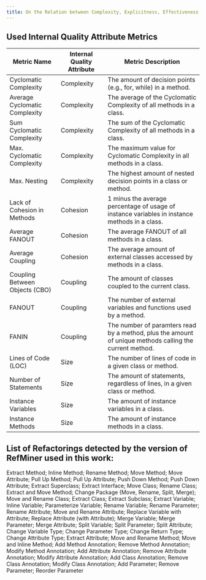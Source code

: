 ```yaml
---
title: On the Relation between Complexity, Explicitness, Effectiveness of Refactorings and Non-Functional Concerns
---
```


## Used Internal Quality Attribute Metrics

| Metric Name | Internal Quality Attribute | Metric Description |
|-------------|----------------------------|--------------------|
| Cyclomatic Complexity | Complexity | The amount of decision points (e.g., for, while) in a method. |
| Average Cyclomatic Complexity | Complexity | The average of the Cyclomatic Complexity of all methods in a class. |
| Sum Cyclomatic Complexity | Complexity | The sum of the Cyclomatic Complexity of all methods in a class. |
| Max. Cyclomatic Complexity | Complexity | The maximum value for Cyclomatic Complexity in all methods in a class. |
| Max. Nesting | Complexity | The highest amount of nested decision points in a class or method. |
| Lack of Cohesion in Methods | Cohesion | 1 minus the average percentage of usage of instance variables in instance methods in a class. |
| Average FANOUT | Cohesion | The average FANOUT of all methods in a class. |
| Average Coupling | Cohesion | The average amount of external classes accessed by methods in a class. |
| Coupling Between Objects (CBO) | Coupling | The amount of classes coupled to the current class. |
| FANOUT | Coupling | The number of external variables and functions used by a method. |
| FANIN | Coupling | The number of paramters read by a method, plus the amount of unique methods calling the current method. |
| Lines of Code (LOC) | Size | The number of lines of code in a given class or method. |
| Number of Statements | Size | The amount of statements, regardless of lines, in a given class or method. |
| Instance Variables | Size | The amount of instance variables in a class. |
| Instance Methods | Size | The amount of instance methods in a class. |

## List of Refactorings detected by the version of RefMiner used in this work:

Extract Method; Inline Method; Rename Method; Move Method; Move Attribute; Pull Up Method; Pull Up Attribute; Push Down Method; Push Down Attribute; Extract Superclass; Extract Interface; Move Class; Rename Class; Extract and Move Method; Change Package (Move, Rename, Split, Merge); Move and Rename Class; Extract Class; Extract Subclass; Extract Variable; Inline Variable; Parameterize Variable; Rename Variable; Rename Parameter; Rename Attribute; Move and Rename Attribute; Replace Variable with Attribute; Replace Attribute (with Attribute); Merge Variable; Merge Parameter; Merge Attribute; Split Variable; Split Parameter; Split Attribute; Change Variable Type; Change Parameter Type; Change Return Type; Change Attribute Type; Extract Attribute; Move and Rename Method; Move and Inline Method; Add Method Annotation; Remove Method Annotation; Modify Method Annotation; Add Attribute Annotation; Remove Attribute Annotation; Modify Attribute Annotation; Add Class Annotation; Remove Class Annotation; Modify Class Annotation; Add Parameter; Remove Parameter; Reorder Parameter
